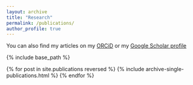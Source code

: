 ```yaml
---
layout: archive
title: "Research"
permalink: /publications/
author_profile: true
---
```



  You can also find my articles on my [ORCiD](https://orcid.org/0000-0002-7973-8061) or my [Google Scholar profile](https://scholar.google.com/citations?hl=en&user=pir4UaIAAAAJ)


{% include base_path %}

{% for post in site.publications reversed %}
  {% include archive-single-publications.html %}
{% endfor %}
